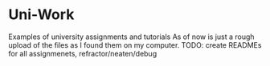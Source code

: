 # Uni-Work
Examples of university assignments and tutorials
As of now is just a rough upload of the files as I found them on my computer.
TODO: create READMEs for all assignmenets, refractor/neaten/debug

